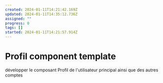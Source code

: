 ```yaml
---
created: 2024-01-11T14:21:42.169Z
updated: 2024-01-11T14:35:12.736Z
assigned: ""
progress: 0
tags: []
started: 2024-01-11T14:21:57.914Z
---
```


# Profil component template

développer le composant Profil de l'utilisateur principal ainsi que des autres comptes
